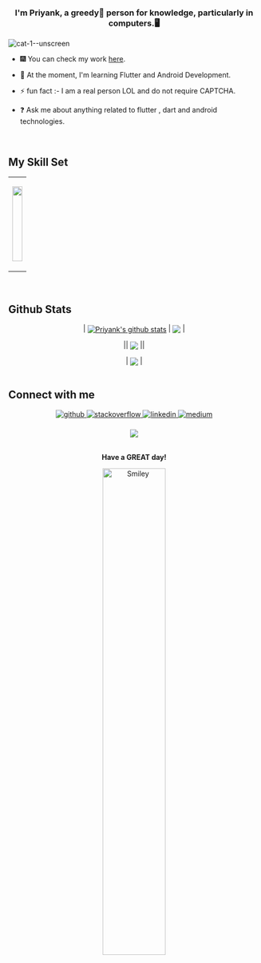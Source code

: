 
### <div align="center">I'm Priyank, a greedy🤤 person for knowledge, particularly in computers.🖥️</div>  
  
![cat-1--unscreen](https://github.com/Priyank-Bhagat/priyank-bhagat/assets/115228605/d6fe3e9a-dc29-47db-acff-0cf7343d7498)

- 🎆 You can check my work [here](https://github.com/Priyank-Bhagat?tab=repositories).  
  

- 🌱 At the moment, I'm learning Flutter and Android Development.   


- ⚡ fun fact :- I am a real person LOL and do not require CAPTCHA.   
  

- ❓ Ask me about anything related to flutter , dart and android technologies.  

  
<br/>  


## My Skill Set  
<div align="center">
<table><tr><td valign="top" width="100%">


<p align="center">
  <a href="https://guthib.dev">
    <img src="https://skillicons.dev/icons?i=dart,kotlin,python,flutter,java,c,html,css,gradle,firebase,androidstudio,visualstudio,firebase,figma,git,github,gitlab,linux,bash,powershell"  width="100%" height="150"/>
  </a>
</p>



</td></tr></table>  

<br/>  

</div>

## Github Stats  



<div align="center">
  

| <a href="https://github.com/priyank-bhagat/github-readme-stats"><img align="center" src="https://github-readme-stats-git-masterrstaa-rickstaa.vercel.app/api?username=priyank-bhagat&&show_icons=true&theme=tokyonight" alt="Priyank's github stats" /></a> | <a href="https://github.com/priyank-bhagat/github-readme-stats"><img align="center" src="https://github-readme-stats.vercel.app/api/top-langs/?username=priyank-bhagat&layout=compact&theme=tokyonight&hide_border=true" /></a> |

|| <a href="https://github-readme-streak-stats.herokuapp.com/?user=priyank-bhagat&theme=tokyonight"><img align="center" src="https://github-readme-streak-stats.herokuapp.com/?user=priyank-bhagat&theme=tokyonight" /></a> ||


</div>
<div align="center">
| <a href="https://github-profile-summary-cards.vercel.app/api/cards/profile-details?username=priyank-bhagat&theme=tokyonight"><img align="center" src="https://github-profile-summary-cards.vercel.app/api/cards/profile-details?username=priyank-bhagat&theme=tokyonight" /></a> |




</div>
<br/>  


## Connect with me  
<div align="center">
<a href="https://github.com/priyank-bhagat" target="_blank">
<img src=https://img.shields.io/badge/github-%2324292e.svg?&style=for-the-badge&logo=github&logoColor=white alt=github style="margin-bottom: 5px;" />
</a>
<a href="https://stackoverflow.com/users/willbe" target="_blank">
<img src=https://img.shields.io/badge/stackoverflow-%23F28032.svg?&style=for-the-badge&logo=stackoverflow&logoColor=white alt=stackoverflow style="margin-bottom: 5px;" />
</a>
<a href="https://www.linkedin.com/in/priyank-bhagat-flutterdev" target="_blank">
<img src=https://img.shields.io/badge/linkedin-%231E77B5.svg?&style=for-the-badge&logo=linkedin&logoColor=white alt=linkedin style="margin-bottom: 5px;" />
</a>
<a href="https://medium.com/willbe" target="_blank">
<img src=https://img.shields.io/badge/medium-%23292929.svg?&style=for-the-badge&logo=medium&logoColor=white alt=medium style="margin-bottom: 5px;" />
</a>  
</div>  

<br />
<div align="center">
<img src="https://komarev.com/ghpvc/?username=priyank-bhagat&&style=flat-square" align="center" />
</div>  


<div align="center">
  <br/>
  <p><p/>
<p><b>Have a GREAT day!</b><p/>
<img src="https://user-images.githubusercontent.com/115228605/209328912-1aea90da-06b9-449e-b319-09561eeaca01.gif" alt="Smiley" align="center" style="width: 50%"  />
</div>
